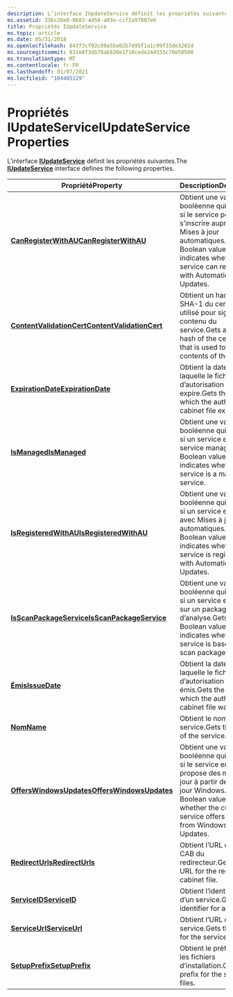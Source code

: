 ```yaml
---
description: L’interface IUpdateService définit les propriétés suivantes.
ms.assetid: 33bc28e8-0b83-4d58-a03e-ccf2a97887e6
title: Propriétés IUpdateService
ms.topic: article
ms.date: 05/31/2018
ms.openlocfilehash: 84ff3cf92c89a5ba02b7d95f1a1c99f33de3202d
ms.sourcegitcommit: 831e8f3db78ab820e1710cede244553c70e50500
ms.translationtype: MT
ms.contentlocale: fr-FR
ms.lasthandoff: 01/07/2021
ms.locfileid: "104485129"
---
```

# <a name="iupdateservice-properties"></a><span data-ttu-id="7e60c-103">Propriétés IUpdateService</span><span class="sxs-lookup"><span data-stu-id="7e60c-103">IUpdateService Properties</span></span>

<span data-ttu-id="7e60c-104">L’interface [**IUpdateService**](/windows/desktop/api/Wuapi/nn-wuapi-iupdateservice) définit les propriétés suivantes.</span><span class="sxs-lookup"><span data-stu-id="7e60c-104">The [**IUpdateService**](/windows/desktop/api/Wuapi/nn-wuapi-iupdateservice) interface defines the following properties.</span></span>



| <span data-ttu-id="7e60c-105">Propriété</span><span class="sxs-lookup"><span data-stu-id="7e60c-105">Property</span></span>                                                              | <span data-ttu-id="7e60c-106">Description</span><span class="sxs-lookup"><span data-stu-id="7e60c-106">Description</span></span>                                                                                     |
|-----------------------------------------------------------------------|-------------------------------------------------------------------------------------------------|
| [<span data-ttu-id="7e60c-107">**CanRegisterWithAU**</span><span class="sxs-lookup"><span data-stu-id="7e60c-107">**CanRegisterWithAU**</span></span>](/windows/desktop/api/Wuapi/nf-wuapi-iupdateservice-get_canregisterwithau)         | <span data-ttu-id="7e60c-108">Obtient une valeur booléenne qui indique si le service peut s’inscrire auprès de Mises à jour automatiques.</span><span class="sxs-lookup"><span data-stu-id="7e60c-108">Gets a Boolean value that indicates whether the service can register with Automatic Updates.</span></span>    |
| [<span data-ttu-id="7e60c-109">**ContentValidationCert**</span><span class="sxs-lookup"><span data-stu-id="7e60c-109">**ContentValidationCert**</span></span>](/windows/desktop/api/Wuapi/nf-wuapi-iupdateservice-get_contentvalidationcert) | <span data-ttu-id="7e60c-110">Obtient un hachage SHA-1 du certificat utilisé pour signer le contenu du service.</span><span class="sxs-lookup"><span data-stu-id="7e60c-110">Gets an SHA-1 hash of the certificate that is used to sign the contents of the service.</span></span>         |
| [<span data-ttu-id="7e60c-111">**ExpirationDate**</span><span class="sxs-lookup"><span data-stu-id="7e60c-111">**ExpirationDate**</span></span>](/windows/desktop/api/Wuapi/nf-wuapi-iupdateservice-get_expirationdate)               | <span data-ttu-id="7e60c-112">Obtient la date à laquelle le fichier cab d’autorisation expire.</span><span class="sxs-lookup"><span data-stu-id="7e60c-112">Gets the date on which the authorization cabinet file expires.</span></span>                                  |
| [<span data-ttu-id="7e60c-113">**IsManaged**</span><span class="sxs-lookup"><span data-stu-id="7e60c-113">**IsManaged**</span></span>](/windows/desktop/api/Wuapi/nf-wuapi-iupdateservice-get_ismanaged)                         | <span data-ttu-id="7e60c-114">Obtient une valeur booléenne qui indique si un service est un service managé.</span><span class="sxs-lookup"><span data-stu-id="7e60c-114">Gets a Boolean value that indicates whether a service is a managed service.</span></span>                     |
| [<span data-ttu-id="7e60c-115">**IsRegisteredWithAU**</span><span class="sxs-lookup"><span data-stu-id="7e60c-115">**IsRegisteredWithAU**</span></span>](/windows/desktop/api/Wuapi/nf-wuapi-iupdateservice-get_isregisteredwithau)       | <span data-ttu-id="7e60c-116">Obtient une valeur booléenne qui indique si un service est inscrit avec Mises à jour automatiques.</span><span class="sxs-lookup"><span data-stu-id="7e60c-116">Gets a Boolean value that indicates whether a service is registered with Automatic Updates.</span></span>     |
| [<span data-ttu-id="7e60c-117">**IsScanPackageService**</span><span class="sxs-lookup"><span data-stu-id="7e60c-117">**IsScanPackageService**</span></span>](/windows/desktop/api/Wuapi/nf-wuapi-iupdateservice-get_isscanpackageservice)   | <span data-ttu-id="7e60c-118">Obtient une valeur booléenne qui indique si un service est basé sur un package d’analyse.</span><span class="sxs-lookup"><span data-stu-id="7e60c-118">Gets a Boolean value that indicates whether a service is based on a scan package.</span></span>               |
| [<span data-ttu-id="7e60c-119">**Émis**</span><span class="sxs-lookup"><span data-stu-id="7e60c-119">**IssueDate**</span></span>](/windows/desktop/api/Wuapi/nf-wuapi-iupdateservice-get_issuedate)                         | <span data-ttu-id="7e60c-120">Obtient la date à laquelle le fichier cab d’autorisation a été émis.</span><span class="sxs-lookup"><span data-stu-id="7e60c-120">Gets the date on which the authorization cabinet file was issued.</span></span>                               |
| [<span data-ttu-id="7e60c-121">**Nom**</span><span class="sxs-lookup"><span data-stu-id="7e60c-121">**Name**</span></span>](/windows/desktop/api/Wuapi/nf-wuapi-iupdateservice-get_name)                                   | <span data-ttu-id="7e60c-122">Obtient le nom du service.</span><span class="sxs-lookup"><span data-stu-id="7e60c-122">Gets the name of the service.</span></span>                                                                   |
| [<span data-ttu-id="7e60c-123">**OffersWindowsUpdates**</span><span class="sxs-lookup"><span data-stu-id="7e60c-123">**OffersWindowsUpdates**</span></span>](/windows/desktop/api/Wuapi/nf-wuapi-iupdateservice-get_offerswindowsupdates)   | <span data-ttu-id="7e60c-124">Obtient une valeur booléenne qui indique si le service en cours propose des mises à jour à partir des mises à jour Windows.</span><span class="sxs-lookup"><span data-stu-id="7e60c-124">Gets a Boolean value indicates whether the current service offers updates from Windows Updates.</span></span> |
| [<span data-ttu-id="7e60c-125">**RedirectUrls**</span><span class="sxs-lookup"><span data-stu-id="7e60c-125">**RedirectUrls**</span></span>](/windows/desktop/api/Wuapi/nf-wuapi-iupdateservice-get_redirecturls)                   | <span data-ttu-id="7e60c-126">Obtient l’URL du fichier CAB du redirecteur.</span><span class="sxs-lookup"><span data-stu-id="7e60c-126">Gets the URL for the redirector cabinet file.</span></span>                                                   |
| [<span data-ttu-id="7e60c-127">**ServiceID**</span><span class="sxs-lookup"><span data-stu-id="7e60c-127">**ServiceID**</span></span>](/windows/desktop/api/Wuapi/nf-wuapi-iupdateservice-get_serviceid)                         | <span data-ttu-id="7e60c-128">Obtient l’identificateur d’un service.</span><span class="sxs-lookup"><span data-stu-id="7e60c-128">Gets the identifier for a service.</span></span>                                                              |
| [<span data-ttu-id="7e60c-129">**ServiceUrl**</span><span class="sxs-lookup"><span data-stu-id="7e60c-129">**ServiceUrl**</span></span>](/windows/desktop/api/Wuapi/nf-wuapi-iupdateservice-get_serviceurl)                       | <span data-ttu-id="7e60c-130">Obtient l’URL du service.</span><span class="sxs-lookup"><span data-stu-id="7e60c-130">Gets the URL for the service.</span></span>                                                                   |
| [<span data-ttu-id="7e60c-131">**SetupPrefix**</span><span class="sxs-lookup"><span data-stu-id="7e60c-131">**SetupPrefix**</span></span>](/windows/desktop/api/Wuapi/nf-wuapi-iupdateservice-get_setupprefix)                     | <span data-ttu-id="7e60c-132">Obtient le préfixe pour les fichiers d’installation.</span><span class="sxs-lookup"><span data-stu-id="7e60c-132">Gets the prefix for the setup files.</span></span>                                                            |



 

 

 



